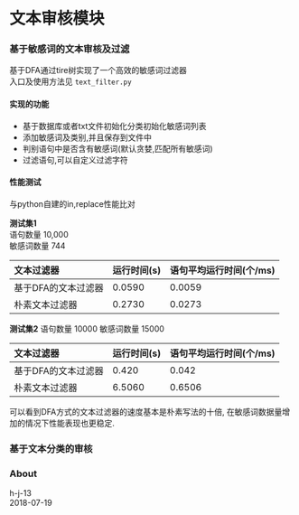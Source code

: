 文本审核模块
========

### 基于敏感词的文本审核及过滤
基于DFA通过tire树实现了一个高效的敏感词过滤器      
入口及使用方法见 `text_filter.py`

#### 实现的功能
- 基于数据库或者txt文件初始化分类初始化敏感词列表
- 添加敏感词及类别,并且保存到文件中
- 判别语句中是否含有敏感词(默认贪婪,匹配所有敏感词)
- 过滤语句,可以自定义过滤字符

#### 性能测试
与python自建的in,replace性能比对

**测试集1**         
语句数量 10,000        
敏感词数量 744      

| 文本过滤器 | 运行时间(s) | 语句平均运行时间(个/ms)|
| :------ | :------ | :------ |
| 基于DFA的文本过滤器 | 0.0590 | 0.0059 |
| 朴素文本过滤器 | 0.2730 | 0.0273 |


**测试集2**
语句数量 10000
敏感词数量 15000

| 文本过滤器 | 运行时间(s) | 语句平均运行时间(个/ms)|
| :------ | :------ | :------ |
| 基于DFA的文本过滤器 | 0.420 | 0.042 |
| 朴素文本过滤器 | 6.5060 | 0.6506 |

可以看到DFA方式的文本过滤器的速度基本是朴素写法的十倍,
在敏感词数据量增加的情况下性能表现也更稳定.

### 基于文本分类的审核




### About
h-j-13      
2018-07-19 
